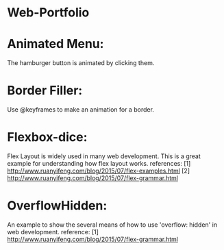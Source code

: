# Web-Portfolio

# Animated Menu:
The hamburger button is animated by clicking them.

# Border Filler:
Use @keyframes to make an animation for a border.

# Flexbox-dice:
Flex Layout is widely used in many web development. This is a great example for understanding how flex layout works.
references: [1] http://www.ruanyifeng.com/blog/2015/07/flex-examples.html
            [2] http://www.ruanyifeng.com/blog/2015/07/flex-grammar.html

# OverflowHidden:
An example to show the several means of how to use 'overflow: hidden' in web development.
reference: [1] http://www.ruanyifeng.com/blog/2015/07/flex-grammar.html

